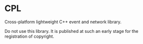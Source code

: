 # CPL
Cross-platform lightweight C++ event and network library.

Do not use this library. It is published at such an early stage for the registration of copyright.
